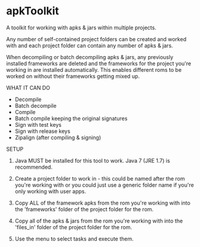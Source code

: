 # apkToolkit

A toolkit for working with apks &amp; jars within multiple projects.

Any number of self-contained project folders can be created and worked with and each 
project folder can contain any number of apks & jars.

When decompiling or batch decompiling apks & jars, any previously installed frameworks 
are deleted and the frameworks for the project you're working in are installed automatically.
This enables different roms to be worked on without their frameworks getting mixed up.

WHAT IT CAN DO

  - Decompile
  - Batch decompile
  - Compile 
  - Batch compile keeping the original signatures
  - Sign with test keys
  - Sign with release keys
  - Zipalign (after compiling & signing)

SETUP

1. Java MUST be installed for this tool to work. Java 7 (JRE 1.7) is recommended.

2. Create a project folder to work in - this could be named after the rom you're working
   with or you could just use a generic folder name if you're only working with user apps.

3. Copy ALL of the framework apks from the rom you're working with into the 'frameworks'
   folder of the project folder for the rom.

4. Copy all of the apks & jars from the rom you're working with into the 'files_in' folder 
   of the project folder for the rom.

5. Use the menu to select tasks and execute them.
